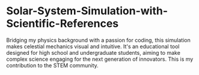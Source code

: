 # Solar-System-Simulation-with-Scientific-References
Bridging my physics background with a passion for coding, this simulation makes celestial mechanics visual and intuitive. It's an educational tool designed for high school and undergraduate students, aiming to make complex science engaging for the next generation of innovators. This is my contribution to the STEM community.
